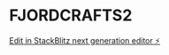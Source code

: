 # FJORDCRAFTS2

[Edit in StackBlitz next generation editor ⚡️](https://stackblitz.com/~/github.com/Buhuu81/FJORDCRAFTS2)